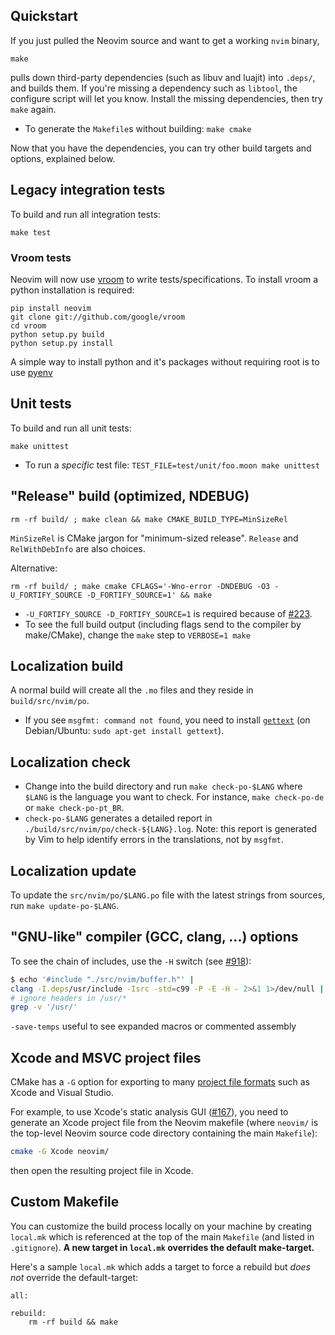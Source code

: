 ## Quickstart

If you just pulled the Neovim source and want to get a working `nvim` binary,

    make

pulls down third-party dependencies (such as libuv and luajit) into `.deps/`, and builds them. If you're missing a dependency such as `libtool`, the configure script will let you know. Install the missing dependencies, then try `make` again.

* To generate the `Makefile`s without building: `make cmake`

Now that you have the dependencies, you can try other build targets and options, explained below.

## Legacy integration tests

To build and run all integration tests:

    make test

### Vroom tests

Neovim will now use [vroom](https://github.com/google/vroom/blob/master/examples/basics.vroom) to write tests/specifications. To install vroom a python installation is required:

```
pip install neovim
git clone git://github.com/google/vroom
cd vroom
python setup.py build
python setup.py install
```

A simple way to install python and it's packages without requiring root is to use [pyenv](https://github.com/yyuu/pyenv)

## Unit tests

To build and run all unit tests:

    make unittest

* To run a *specific* test file: `TEST_FILE=test/unit/foo.moon make unittest`

## "Release" build (optimized, NDEBUG)

    rm -rf build/ ; make clean && make CMAKE_BUILD_TYPE=MinSizeRel

`MinSizeRel` is CMake jargon for "minimum-sized release".  `Release` and `RelWithDebInfo` are also choices.

Alternative:

    rm -rf build/ ; make cmake CFLAGS='-Wno-error -DNDEBUG -O3 -U_FORTIFY_SOURCE -D_FORTIFY_SOURCE=1' && make

- `-U_FORTIFY_SOURCE -D_FORTIFY_SOURCE=1` is required because of [#223](https://github.com/neovim/neovim/issues/223).
- To see the full build output (including flags send to the compiler by make/CMake), change the `make` step to `VERBOSE=1 make`

## Localization build

A normal build will create all the `.mo` files and they reside in `build/src/nvim/po`.

* If you see `msgfmt: command not found`, you need to install [`gettext`](http://en.wikipedia.org/wiki/Gettext) (on Debian/Ubuntu: `sudo apt-get install gettext`).

## Localization check

- Change into the build directory and run `make check-po-$LANG` where `$LANG`
  is the language you want to check.  For instance, `make check-po-de` or `make
  check-po-pt_BR`.
- `check-po-$LANG` generates a detailed report in
  `./build/src/nvim/po/check-${LANG}.log`.  Note: this report is generated by
  Vim to help identify errors in the translations, not by `msgfmt`.

## Localization update

To update the `src/nvim/po/$LANG.po` file with the latest strings from sources, run
`make update-po-$LANG`.

## "GNU-like" compiler (GCC, clang, ...) options

To see the chain of includes, use the `-H` switch (see [#918](https://github.com/neovim/neovim/issues/918)):

```bash
$ echo '#include "./src/nvim/buffer.h"' |
clang -I.deps/usr/include -Isrc -std=c99 -P -E -H - 2>&1 1>/dev/null |
# ignore headers in /usr/*
grep -v '/usr/'
```

`-save-temps` useful to see expanded macros or commented assembly

## Xcode and MSVC project files

CMake has a `-G` option for exporting to many [project file formats](http://www.cmake.org/cmake/help/v2.8.8/cmake.html#section_Generators) such as Xcode and Visual Studio. 

For example, to use Xcode's static analysis GUI ([#167](https://github.com/neovim/neovim/issues/167#issuecomment-36136018)), you need to generate an Xcode project file from the Neovim makefile (where `neovim/` is the top-level Neovim source code directory containing the main `Makefile`):

```bash
cmake -G Xcode neovim/
```

then open the resulting project file in Xcode.

## Custom Makefile 
You can customize the build process locally on your machine by creating `local.mk` which is referenced at the top of the main `Makefile` (and listed in `.gitignore`). **A new target in `local.mk` overrides the default make-target.**

Here's a sample `local.mk` which adds a target to force a rebuild but *does not* override the default-target:
```make
all:

rebuild:
	rm -rf build && make
```
